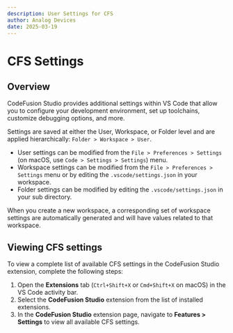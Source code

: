 ```yaml
---
description: User Settings for CFS
author: Analog Devices
date: 2025-03-19
---
```


# CFS Settings

## Overview

CodeFusion Studio provides additional settings within VS Code that allow you to configure your development environment, set up toolchains, customize debugging options, and more.

Settings are saved at either the User, Workspace, or Folder level and are applied hierarchically: `Folder > Workspace > User`.

- User settings can be modified from the `File > Preferences > Settings` (on macOS, use `Code > Settings > Settings`) menu.
- Workspace settings can be modified from the `File > Preferences > Settings` menu or by editing the `.vscode/settings.json` in your workspace.
- Folder settings can be modified by editing the `.vscode/settings.json` in your sub directory.

When you create a new workspace, a corresponding set of workspace settings are automatically generated and will have values related to that workspace.

## Viewing CFS settings

To view a complete list of available CFS settings in the CodeFusion Studio extension, complete the following steps:

1. Open the **Extensions** tab (`Ctrl+Shift+X` or `Cmd+Shift+X` on macOS) in the VS Code activity bar.
2. Select the **CodeFusion Studio** extension from the list of installed extensions.
3. In the **CodeFusion Studio** extension page, navigate to **Features > Settings** to view all available CFS settings.
